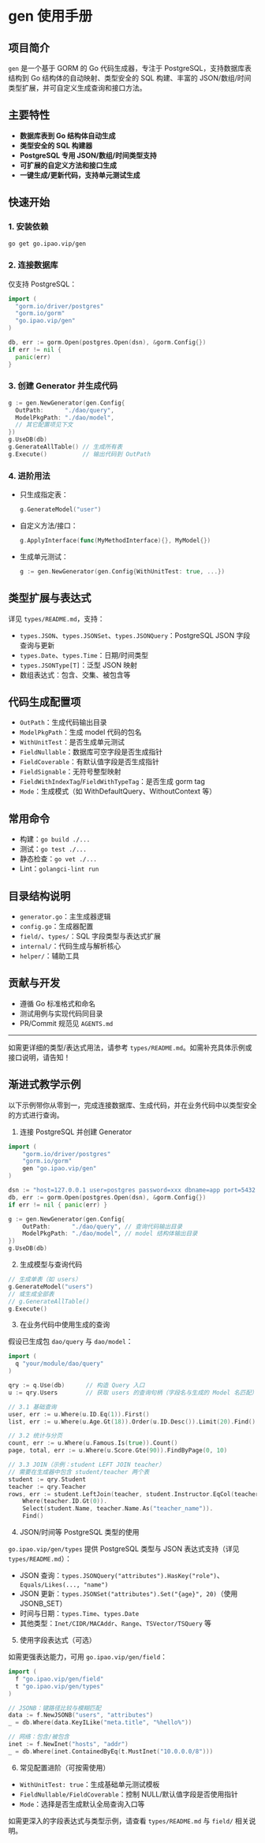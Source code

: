 # gen 使用手册

## 项目简介

`gen` 是一个基于 GORM 的 Go 代码生成器，专注于 PostgreSQL，支持数据库表结构到 Go 结构体的自动映射、类型安全的 SQL 构建、丰富的 JSON/数组/时间类型扩展，并可自定义生成查询和接口方法。

## 主要特性

- **数据库表到 Go 结构体自动生成**
- **类型安全的 SQL 构建器**
- **PostgreSQL 专用 JSON/数组/时间类型支持**
- **可扩展的自定义方法和接口生成**
- **一键生成/更新代码，支持单元测试生成**

## 快速开始

### 1. 安装依赖

```bash
go get go.ipao.vip/gen
```

### 2. 连接数据库

仅支持 PostgreSQL：

```go
import (
  "gorm.io/driver/postgres"
  "gorm.io/gorm"
  "go.ipao.vip/gen"
)

db, err := gorm.Open(postgres.Open(dsn), &gorm.Config{})
if err != nil {
  panic(err)
}
```

### 3. 创建 Generator 并生成代码

```go
g := gen.NewGenerator(gen.Config{
  OutPath:      "./dao/query",
  ModelPkgPath: "./dao/model",
  // 其它配置项见下文
})
g.UseDB(db)
g.GenerateAllTable() // 生成所有表
g.Execute()          // 输出代码到 OutPath
```

### 4. 进阶用法

- 只生成指定表：

  ```go
  g.GenerateModel("user")
  ```

- 自定义方法/接口：

  ```go
  g.ApplyInterface(func(MyMethodInterface){}, MyModel{})
  ```

- 生成单元测试：

  ```go
  g := gen.NewGenerator(gen.Config{WithUnitTest: true, ...})
  ```

## 类型扩展与表达式

详见 `types/README.md`，支持：

- `types.JSON`、`types.JSONSet`、`types.JSONQuery`：PostgreSQL JSON 字段查询与更新
- `types.Date`、`types.Time`：日期/时间类型
- `types.JSONType[T]`：泛型 JSON 映射
- 数组表达式：包含、交集、被包含等

## 代码生成配置项

- `OutPath`：生成代码输出目录
- `ModelPkgPath`：生成 model 代码的包名
- `WithUnitTest`：是否生成单元测试
- `FieldNullable`：数据库可空字段是否生成指针
- `FieldCoverable`：有默认值字段是否生成指针
- `FieldSignable`：无符号整型映射
- `FieldWithIndexTag`/`FieldWithTypeTag`：是否生成 gorm tag
- `Mode`：生成模式（如 WithDefaultQuery、WithoutContext 等）

## 常用命令

- 构建：`go build ./...`
- 测试：`go test ./...`
- 静态检查：`go vet ./...`
- Lint：`golangci-lint run`

## 目录结构说明

- `generator.go`：主生成器逻辑
- `config.go`：生成器配置
- `field/`、`types/`：SQL 字段类型与表达式扩展
- `internal/`：代码生成与解析核心
- `helper/`：辅助工具

## 贡献与开发

- 遵循 Go 标准格式和命名
- 测试用例与实现代码同目录
- PR/Commit 规范见 `AGENTS.md`

---

如需更详细的类型/表达式用法，请参考 `types/README.md`。如需补充具体示例或接口说明，请告知！

## 渐进式教学示例

以下示例带你从零到一，完成连接数据库、生成代码，并在业务代码中以类型安全的方式进行查询。

1. 连接 PostgreSQL 并创建 Generator

```go
import (
    "gorm.io/driver/postgres"
    "gorm.io/gorm"
    gen "go.ipao.vip/gen"
)

dsn := "host=127.0.0.1 user=postgres password=xxx dbname=app port=5432 sslmode=disable"
db, err := gorm.Open(postgres.Open(dsn), &gorm.Config{})
if err != nil { panic(err) }

g := gen.NewGenerator(gen.Config{
    OutPath:      "./dao/query", // 查询代码输出目录
    ModelPkgPath: "./dao/model", // model 结构体输出目录
})
g.UseDB(db)
```

2. 生成模型与查询代码

```go
// 生成单表（如 users）
g.GenerateModel("users")
// 或生成全部表
// g.GenerateAllTable()
g.Execute()
```

3. 在业务代码中使用生成的查询

假设已生成包 `dao/query` 与 `dao/model`：

```go
import (
  q "your/module/dao/query"
)

qry := q.Use(db)      // 构造 Query 入口
u := qry.Users        // 获取 users 的查询句柄（字段名与生成的 Model 名匹配）

// 3.1 基础查询
user, err := u.Where(u.ID.Eq(1)).First()
list, err := u.Where(u.Age.Gt(18)).Order(u.ID.Desc()).Limit(20).Find()

// 3.2 统计与分页
count, err := u.Where(u.Famous.Is(true)).Count()
page, total, err := u.Where(u.Score.Gte(90)).FindByPage(0, 10)

// 3.3 JOIN（示例：student LEFT JOIN teacher）
// 需要在生成器中包含 student/teacher 两个表
student := qry.Student
teacher := qry.Teacher
rows, err := student.LeftJoin(teacher, student.Instructor.EqCol(teacher.ID)).
    Where(teacher.ID.Gt(0)).
    Select(student.Name, teacher.Name.As("teacher_name")).
    Find()
```

4. JSON/时间等 PostgreSQL 类型的使用

`go.ipao.vip/gen/types` 提供 PostgreSQL 类型与 JSON 表达式支持（详见 `types/README.md`）：

- JSON 查询：`types.JSONQuery("attributes").HasKey("role")`、`Equals/Likes(..., "name")`
- JSON 更新：`types.JSONSet("attributes").Set("{age}", 20)`（使用 JSONB_SET）
- 时间与日期：`types.Time`、`types.Date`
- 其他类型：`Inet/CIDR/MACAddr`、`Range`、`TSVector/TSQuery` 等

5. 使用字段表达式（可选）

如需更强表达能力，可用 `go.ipao.vip/gen/field`：

```go
import (
  f "go.ipao.vip/gen/field"
  t "go.ipao.vip/gen/types"
)

// JSONB：键路径比较与模糊匹配
data := f.NewJSONB("users", "attributes")
_ = db.Where(data.KeyILike("meta.title", "%hello%"))

// 网络：包含/被包含
inet := f.NewInet("hosts", "addr")
_ = db.Where(inet.ContainedByEq(t.MustInet("10.0.0.0/8")))
```

6. 常见配置进阶（可按需使用）

- `WithUnitTest: true`：生成基础单元测试模板
- `FieldNullable/FieldCoverable`：控制 NULL/默认值字段是否使用指针
- `Mode`：选择是否生成默认全局查询入口等

如需更深入的字段表达式与类型示例，请查看 `types/README.md` 与 `field/` 相关说明。
